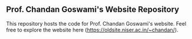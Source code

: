 ## Prof. Chandan Goswami's Website Repository

This repository hosts the code for Prof. Chandan Goswami's website. Feel free to explore the website here (https://oldsite.niser.ac.in/~chandan/).
